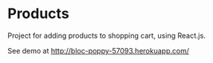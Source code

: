 # Products
Project for adding products to shopping cart, using React.js.

See demo at http://bloc-poppy-57093.herokuapp.com/
